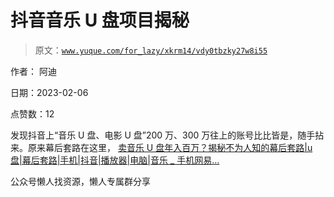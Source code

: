 # 抖音音乐 U 盘项目揭秘

> 原文：[`www.yuque.com/for_lazy/xkrm14/vdy0tbzky27w8i55`](https://www.yuque.com/for_lazy/xkrm14/vdy0tbzky27w8i55)



作者： 阿迪



日期：2023-02-06



点赞数：12

<ne-hole id="u0e2d361c" data-lake-id="u0e2d361c">

发现抖音上“音乐 U 盘、电影 U 盘”200 万、300 万往上的账号比比皆是，随手拈来。原来幕后套路在这里， [卖音乐 U 盘年入百万？揭秘不为人知的幕后套路|u 盘|幕后套路|手机|抖音|播放器|电脑|音乐 _ 手机网易...](https://3g.163.com/dy/article_cambrian/HR2UPQDT051100B9.html)

<ne-hole id="u0b915861" data-lake-id="u0b915861">

公众号懒人找资源，懒人专属群分享

</ne-hole></ne-hole>